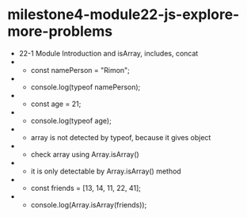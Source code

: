 # milestone4-module22-js-explore-more-problems

- 22-1 Module Introduction and isArray, includes, concat
- - const namePerson = "Rimon";
- - console.log(typeof namePerson);
- - const age = 21;
- - console.log(typeof age);
- - array is not detected by typeof, because it gives object
- - check array using Array.isArray()
- - it is only detectable by Array.isArray() method
- - const friends = [13, 14, 11, 22, 41];
- - console.log(Array.isArray(friends));
